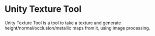 # Unity Texture Tool

Unity Texture Tool is a tool to take a texture and generate height/normal/occlusion/metallic maps from it, using image processing.
